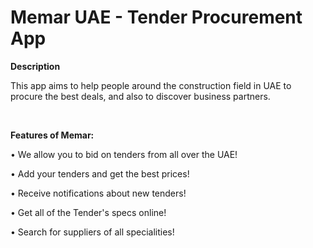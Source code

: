# Memar UAE - Tender Procurement App

<b>Description</b>

This app aims to help people around the construction field in UAE to procure the best deals, 
and also to discover business partners.

<br>

<b>Features of Memar:</b>

• We allow you to bid on tenders from all over the UAE!

• Add your tenders and get the best prices!

• Receive notifications about new tenders!

• Get all of the Tender's specs online!

• Search for suppliers of all specialities!
